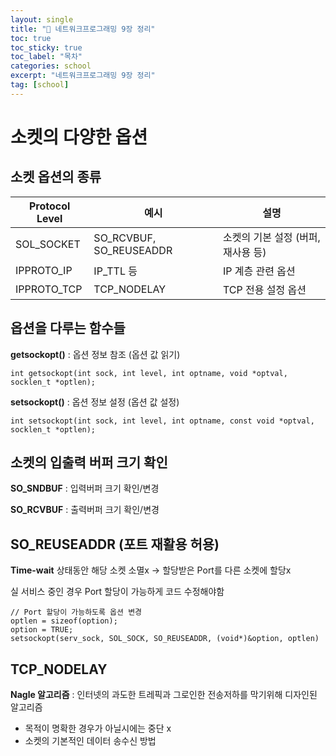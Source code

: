 ```yaml
---
layout: single
title: "📘 네트워크프로그래밍 9장 정리"
toc: true
toc_sticky: true
toc_label: "목차"
categories: school
excerpt: "네트워크프로그래밍 9장 정리"
tag: [school]
---
```


# 소켓의 다양한 옵션
## 소켓 옵션의 종류

| **Protocol Level** | **예시**                        | **설명**                         |
|--------------------|---------------------------------|----------------------------------|
| SOL_SOCKET         | SO_RCVBUF, SO_REUSEADDR         | 소켓의 기본 설정 (버퍼, 재사용 등) |
| IPPROTO_IP         | IP_TTL 등                       | IP 계층 관련 옵션                 |
| IPPROTO_TCP        | TCP_NODELAY                     | TCP 전용 설정 옵션               |



## 옵션을 다루는 함수들
**getsockopt()** : 옵션 정보 참조 (옵션 값 읽기)
```
int getsockopt(int sock, int level, int optname, void *optval, socklen_t *optlen);
```
**setsockopt()** : 옵션 정보 설정 (옵션 값 설정)
```
int setsockopt(int sock, int level, int optname, const void *optval, socklen_t *optlen);
```

## 소켓의 입출력 버퍼 크기 확인
**SO_SNDBUF** : 입력버퍼 크기 확인/변경

**SO_RCVBUF** : 출력버퍼 크기 확인/변경


## SO_REUSEADDR (포트 재활용 허용)
**Time-wait** 
상태동안 해당 소켓 소멸x -> 할당받은 Port를 다른 소켓에 할당x

실 서비스 중인 경우 Port 할당이 가능하게 코드 수정해야함
```
// Port 할당이 가능하도록 옵션 변경
optlen = sizeof(option);
option = TRUE;
setsockopt(serv_sock, SOL_SOCK, SO_REUSEADDR, (void*)&option, optlen)
```

## TCP_NODELAY
**Nagle 알고리즘** : 인터넷의 과도한 트레픽과 그로인한 전송저하를 막기위해 디자인된 알고리즘
- 목적이 명확한 경우가 아닐시에는 중단 x
- 소켓의 기본적인 데이터 송수신 방법